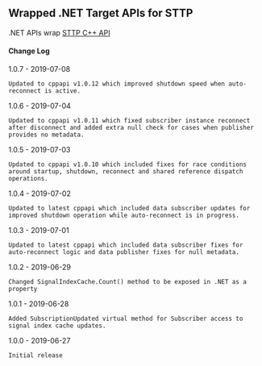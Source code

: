 
## Wrapped .NET Target APIs for STTP

.NET APIs wrap [STTP C++ API](https://github.com/sttp/cppapi)

#### Change Log

1.0.7 - 2019-07-08

    Updated to cppapi v1.0.12 which improved shutdown speed when auto-reconnect is active.

1.0.6 - 2019-07-04

    Updated to cppapi v1.0.11 which fixed subscriber instance reconnect after disconnect and added extra null check for cases when publisher provides no metadata.

1.0.5 - 2019-07-03

    Updated to cppapi v1.0.10 which included fixes for race conditions around startup, shutdown, reconnect and shared reference dispatch operations.

1.0.4 - 2019-07-02

    Updated to latest cppapi which included data subscriber updates for improved shutdown operation while auto-reconnect is in progress.

1.0.3 - 2019-07-01

    Updated to latest cppapi which included data subscriber fixes for auto-reconnect logic and data publisher fixes for null metadata.

1.0.2 - 2019-06-29
    
    Changed SignalIndexCache.Count() method to be exposed in .NET as a property

1.0.1 - 2019-06-28

    Added SubscriptionUpdated virtual method for Subscriber access to signal index cache updates.

1.0.0 - 2019-06-27

    Initial release